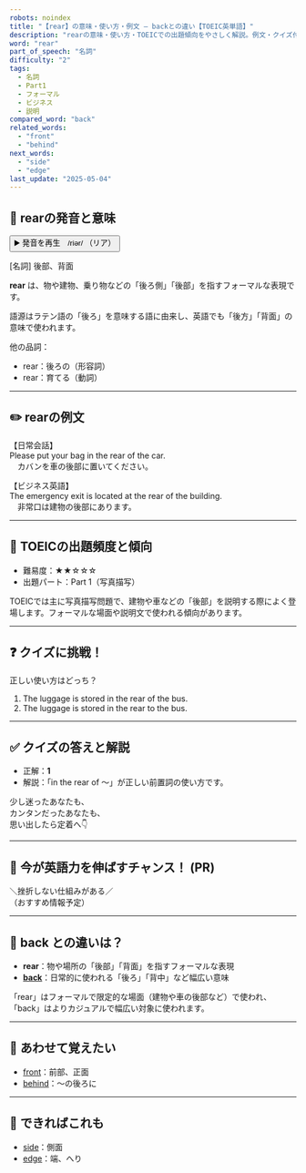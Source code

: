 ```yaml
---
robots: noindex
title: "【rear】の意味・使い方・例文 ― backとの違い【TOEIC英単語】"
description: "rearの意味・使い方・TOEICでの出題傾向をやさしく解説。例文・クイズ付きでbackとの違いもわかりやすく学べます。"
word: "rear"
part_of_speech: "名詞"
difficulty: "2"
tags:
  - 名詞
  - Part1
  - フォーマル
  - ビジネス
  - 説明
compared_word: "back"
related_words:
  - "front"
  - "behind"
next_words:
  - "side"
  - "edge"
last_update: "2025-05-04"
---
```


## 🔰 rearの発音と意味

<button class="play-audio" onclick="playTTS('rear')">
  <span class="play-audio-main">
    ▶️ 発音を再生　/riər/
  </span>
  <span class="play-audio-sub">
    （リア）
  </span>
</button>

[名詞] 後部、背面

**rear** は、物や建物、乗り物などの「後ろ側」「後部」を指すフォーマルな表現です。

語源はラテン語の「後ろ」を意味する語に由来し、英語でも「後方」「背面」の意味で使われます。

他の品詞：  
- rear：後ろの（形容詞）
- rear：育てる（動詞）

---

## ✏️ rearの例文

【日常会話】  
Please put your bag in the rear of the car.  
　カバンを車の後部に置いてください。

【ビジネス英語】  
The emergency exit is located at the rear of the building.  
　非常口は建物の後部にあります。

---

## 🎯 TOEICの出題頻度と傾向

- 難易度：★★☆☆☆
- 出題パート：Part 1（写真描写）

TOEICでは主に写真描写問題で、建物や車などの「後部」を説明する際によく登場します。フォーマルな場面や説明文で使われる傾向があります。

---

## ❓ クイズに挑戦！

正しい使い方はどっち？

1. The luggage is stored in the rear of the bus.  
2. The luggage is stored in the rear to the bus.

---

## ✅ クイズの答えと解説

- 正解：**1**
- 解説：「in the rear of ～」が正しい前置詞の使い方です。

少し迷ったあなたも、  
カンタンだったあなたも、  
思い出したら定着へ👇️

---

## 🚀 今が英語力を伸ばすチャンス！ (PR)

<div class="info-center">
＼挫折しない仕組みがある／<br>  
（おすすめ情報予定）
</div>

---

## 🤔  back との違いは？

- **rear**：物や場所の「後部」「背面」を指すフォーマルな表現
- **[back](/word/back)**：日常的に使われる「後ろ」「背中」など幅広い意味

「rear」はフォーマルで限定的な場面（建物や車の後部など）で使われ、「back」はよりカジュアルで幅広い対象に使われます。

---

## 🧩 あわせて覚えたい

- [front](/word/front)：前部、正面
- [behind](/word/behind)：～の後ろに

---

## 📖 できればこれも

- [side](/word/side)：側面
- [edge](/word/edge)：端、へり

<!-- cvid: aid12_bid35 -->
